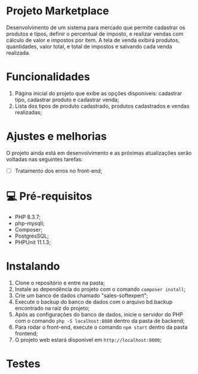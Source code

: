 # Projeto Marketplace

Desenvolvimento de um sistema para mercado que permite cadastrar os produtos e tipos, definir o percentual de imposto, e realizar vendas com cálculo de valor e impostos por item.
A tela de venda exibirá produtos, quantidades, valor total, e total de impostos e salvando cada venda realizada.

# Funcionalidades

1. Página inicial do projeto que exibe as opções disponíveis: cadastrar tipo, cadastrar produto e cadastrar venda;
2. Lista dos tipos de produto cadastrado, produtos cadastrados e vendas realizadas;

# Ajustes e melhorias

O projeto ainda está em desenvolvimento e as próximas atualizações serão voltadas nas seguintes tarefas:

- [ ] Tratamento dos erros no front-end;

# 💻 Pré-requisitos

- PHP 8.3.7;
- php-mysqli;
- Composer;
- PostgresSQL;
- PHPUnit 11.1.3;

# Instalando <marketplace-project>

1.  Clone o repositório e entre na pasta;
2.  Instale as dependência do projeto com o comando `composer install`;
3.  Crie um banco de dados chamado "sales-softexpert";
4.  Execute o backup do banco de dados com o arquivo bd.backup encontrado na raiz do projeto;
5.  Após as configurações do banco de dados, inicie o servidor do PHP com o comando `php -S localhost:8080` dentro da pasta de backend;
6.  Para rodar o front-end, execute o comando `npm start` dentro da pasta frontend;
7.  O projeto web estará disponível em `http://localhost:8000`;

# Testes
